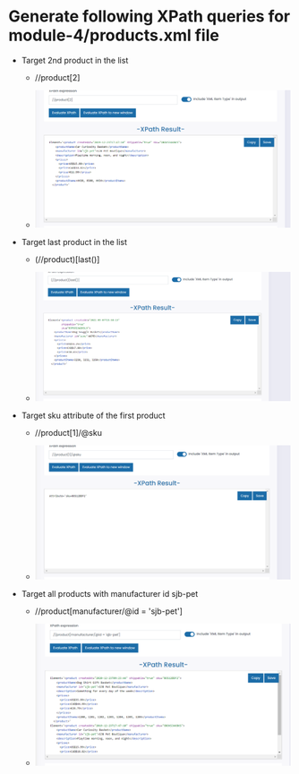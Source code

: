# Generate following XPath queries for module-4/products.xml file
- Target 2nd product in the list

    - //product[2]

    - ![image info](./activity-1-screenshots/screenshot1.png)

- Target last product in the list

    - (//product)[last()]

    - ![image info](./activity-1-screenshots/screenshot2.png)

- Target sku attribute of the first product

    - //product[1]/@sku

    - ![image info](./activity-1-screenshots/screenshot3.png)

- Target all products with manufacturer id sjb-pet

    - //product[manufacturer/@id = 'sjb-pet']

    - ![image info](./activity-1-screenshots/screenshot4.png)